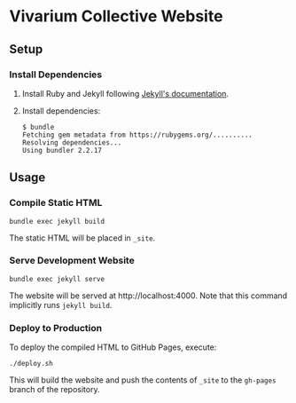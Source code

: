 # Vivarium Collective Website

## Setup

### Install Dependencies

1. Install Ruby and Jekyll following [Jekyll's
   documentation](https://jekyllrb.com/docs/installation/).
2. Install dependencies:

   ```console
   $ bundle
   Fetching gem metadata from https://rubygems.org/..........
   Resolving dependencies...
   Using bundler 2.2.17
   ```

## Usage

### Compile Static HTML

```console
bundle exec jekyll build
```

The static HTML will be placed in `_site`.

### Serve Development Website

```console
bundle exec jekyll serve
```

The website will be served at http://localhost:4000. Note that this
command implicitly runs `jekyll build`.

### Deploy to Production

To deploy the compiled HTML to GitHub Pages, execute:

```console
./deploy.sh
```

This will build the website and push the contents of `_site` to the
`gh-pages` branch of the repository.
